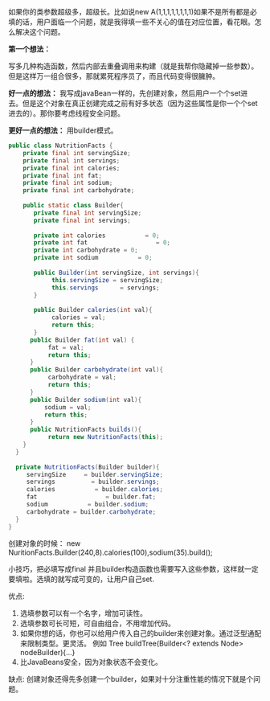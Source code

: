 如果你的类参数超级多，超级长。比如说new A(1,1,1,1,1,1,1,1)如果不是所有都是必填的话，用户面临一个问题，就是我得填一些不关心的值在对应位置，看花眼。怎么解决这个问题。

**第一个想法：**
   
   写多几种构造函数，然后内部去重叠调用来构建（就是我帮你隐藏掉一些参数）。但是这样万一组合很多，那就累死程序员了，而且代码变得很臃肿。

**好一点的想法：**
   我写成javaBean一样的，先创建对象，然后用户一个个set进去。但是这个对象在真正创建完成之前有好多状态（因为这些属性是你一个个set进去的）。那你要考虑线程安全问题。
   
**更好一点的想法：**
   用builder模式。
   
   
```Java
public class NutritionFacts {
    private final int servingSize;
    private final int servings;
    private final int calories;
    private final int fat;
    private final int sodium;
    private final int carbohydrate;
    
    public static class Builder{
       private final int servingSize;
       private final int servings;
       
       private int calories           = 0;
       private int fat                   = 0;
       private int carbohydrate = 0;
       private int sodium           = 0;
       
       public Builder(int servingSize, int servings){
            this.servingSize = servingSize;
            this.servings      = servings;
       }
       
       public Builder calories(int val){
            calories = val;
            return this;
       }
      public Builder fat(int val) {
           fat = val;
           return this;
      }
      public Builder carbohydrate(int val){
           carbohydrate = val;
           return this;
      }
      public Builder sodium(int val){
          sodium = val;
          return this;
      }
      public NutritionFacts builds(){
           return new NutritionFacts(this);
    }
  }
  
  private NutritionFacts(Builder builder){
     servingSize     = builder.servingSize;
     servings          = builder.servings;
     calories           = builder.calories;
     fat                   = builder.fat;
     sodium           = builder.sodium;
     carbohydrate = builder.carbohydrate;
  }
}
```
创建对象的时候：
new NuritionFacts.Builder(240,8).calories(100),sodium(35).build();

小技巧，把必填写成final 并且builder构造函数也需要写入这些参数，这样就一定要填啦。选填的就写成可变的，让用户自己set.

优点:
1. 选填参数可以有一个名字，增加可读性。
2. 选填参数可长可短，可自由组合，不用增加代码。
3. 如果你想的话，你也可以给用户传入自己的builder来创建对象。通过泛型通配来限制类型。更灵活。
例如 Tree buildTree(Builder<? extends Node> nodeBuilder){...}
4. 比JavaBeans安全，因为对象状态不会变化。


缺点:
创建对象还得先多创建一个builder，如果对十分注重性能的情况下就是个问题。
